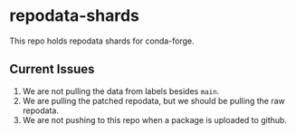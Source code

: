 # repodata-shards

This repo holds repodata shards for conda-forge.

## Current Issues

1. We are not pulling the data from labels besides `main`.
2. We are pulling the patched repodata, but we should be pulling the raw 
   repodata.
3. We are not pushing to this repo when a package is uploaded to github.
